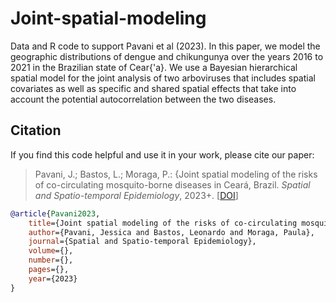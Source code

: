 # Joint-spatial-modeling

Data and R code to support Pavani et al (2023).  In this paper, we model the geographic distributions of dengue and chikungunya over the years 2016 to 2021 in the Brazilian state of Cear{\'a}. We use a Bayesian hierarchical spatial model for the joint analysis of two arboviruses that includes spatial covariates as well as specific and shared spatial effects that take into account the potential autocorrelation between the two diseases.

## Citation

If you find this code helpful and use it in your work, please cite our paper:

> Pavani, J.; Bastos, L.; Moraga, P.: {Joint spatial modeling of the risks of co-circulating mosquito-borne diseases in Ceará, Brazil. *Spatial and Spatio-temporal Epidemiology*, 2023+. [[DOI]()]

```bibtex
@article{Pavani2023,
    title={Joint spatial modeling of the risks of co-circulating mosquito-borne diseases in Cear{\'a}, Brazil},
    author={Pavani, Jessica and Bastos, Leonardo and Moraga, Paula},
    journal={Spatial and Spatio-temporal Epidemiology},
    volume={},
    number={},
    pages={},
    year={2023}
}
